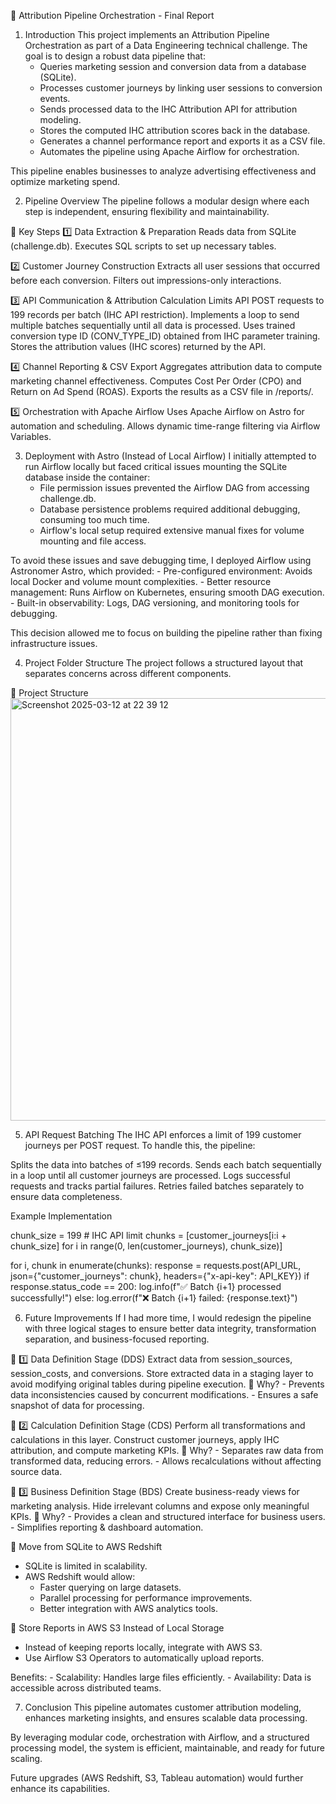 📄 Attribution Pipeline Orchestration - Final Report

1. Introduction
This project implements an Attribution Pipeline Orchestration as part of a Data Engineering technical challenge. The goal is to design a robust data pipeline that:
    - Queries marketing session and conversion data from a database (SQLite).
    - Processes customer journeys by linking user sessions to conversion events.
    - Sends processed data to the IHC Attribution API for attribution modeling.
    - Stores the computed IHC attribution scores back in the database.
    - Generates a channel performance report and exports it as a CSV file.
    - Automates the pipeline using Apache Airflow for orchestration.

This pipeline enables businesses to analyze advertising effectiveness and optimize marketing spend.

2. Pipeline Overview
The pipeline follows a modular design where each step is independent, ensuring flexibility and maintainability.

📌 Key Steps
1️⃣ Data Extraction & Preparation
    Reads data from SQLite (challenge.db).
    Executes SQL scripts to set up necessary tables.

2️⃣ Customer Journey Construction
    Extracts all user sessions that occurred before each conversion.
    Filters out impressions-only interactions.
    
3️⃣ API Communication & Attribution Calculation
    Limits API POST requests to 199 records per batch (IHC API restriction).
    Implements a loop to send multiple batches sequentially until all data is processed.
    Uses trained conversion type ID (CONV_TYPE_ID) obtained from IHC parameter training.
    Stores the attribution values (IHC scores) returned by the API.
    
4️⃣ Channel Reporting & CSV Export
    Aggregates attribution data to compute marketing channel effectiveness.
    Computes Cost Per Order (CPO) and Return on Ad Spend (ROAS).
    Exports the results as a CSV file in /reports/.
    
5️⃣ Orchestration with Apache Airflow
    Uses Apache Airflow on Astro for automation and scheduling.
    Allows dynamic time-range filtering via Airflow Variables.



3. Deployment with Astro (Instead of Local Airflow)
I initially attempted to run Airflow locally but faced critical issues mounting the SQLite database inside the container:
    - File permission issues prevented the Airflow DAG from accessing challenge.db.
    - Database persistence problems required additional debugging, consuming too much time.
    - Airflow's local setup required extensive manual fixes for volume mounting and file access.

To avoid these issues and save debugging time, I deployed Airflow using Astronomer Astro, which provided:
    - Pre-configured environment: Avoids local Docker and volume mount complexities.
    - Better resource management: Runs Airflow on Kubernetes, ensuring smooth DAG execution.
    - Built-in observability: Logs, DAG versioning, and monitoring tools for debugging.

This decision allowed me to focus on building the pipeline rather than fixing infrastructure issues.

4. Project Folder Structure
The project follows a structured layout that separates concerns across different components.

📂 Project Structure
<img width="676" alt="Screenshot 2025-03-12 at 22 39 12" src="https://github.com/user-attachments/assets/7d42a8a9-e152-42c0-a90e-95af6335ab34" />






5. API Request Batching
The IHC API enforces a limit of 199 customer journeys per POST request. To handle this, the pipeline:

Splits the data into batches of ≤199 records.
Sends each batch sequentially in a loop until all customer journeys are processed.
Logs successful requests and tracks partial failures.
Retries failed batches separately to ensure data completeness.

Example Implementation

chunk_size = 199  # IHC API limit
chunks = [customer_journeys[i:i + chunk_size] for i in range(0, len(customer_journeys), chunk_size)]

for i, chunk in enumerate(chunks):
    response = requests.post(API_URL, json={"customer_journeys": chunk}, headers={"x-api-key": API_KEY})
    if response.status_code == 200:
        log.info(f"✅ Batch {i+1} processed successfully!")
    else:
        log.error(f"❌ Batch {i+1} failed: {response.text}")

        
6. Future Improvements
If I had more time, I would redesign the pipeline with three logical stages to ensure better data integrity, transformation separation, and business-focused reporting.

📌 1️⃣ Data Definition Stage (DDS)
Extract data from session_sources, session_costs, and conversions.
Store extracted data in a staging layer to avoid modifying original tables during pipeline execution.
🔹 Why?
    - Prevents data inconsistencies caused by concurrent modifications.
    - Ensures a safe snapshot of data for processing.

📌 2️⃣ Calculation Definition Stage (CDS)
Perform all transformations and calculations in this layer.
Construct customer journeys, apply IHC attribution, and compute marketing KPIs.
🔹 Why?
    - Separates raw data from transformed data, reducing errors.
    - Allows recalculations without affecting source data.

📌 3️⃣ Business Definition Stage (BDS)
Create business-ready views for marketing analysis.
Hide irrelevant columns and expose only meaningful KPIs.
🔹 Why?
    - Provides a clean and structured interface for business users.
    - Simplifies reporting & dashboard automation.


🔹 Move from SQLite to AWS Redshift
- SQLite is limited in scalability.
- AWS Redshift would allow:
     - Faster querying on large datasets.
     - Parallel processing for performance improvements.
     - Better integration with AWS analytics tools.

🔹 Store Reports in AWS S3 Instead of Local Storage
- Instead of keeping reports locally, integrate with AWS S3.
- Use Airflow S3 Operators to automatically upload reports.

Benefits:
    - Scalability: Handles large files efficiently.
    - Availability: Data is accessible across distributed teams.


7. Conclusion
This pipeline automates customer attribution modeling, enhances marketing insights, and ensures scalable data processing.

By leveraging modular code, orchestration with Airflow, and a structured processing model, the system is efficient, maintainable, and ready for future scaling.

Future upgrades (AWS Redshift, S3, Tableau automation) would further enhance its capabilities.
